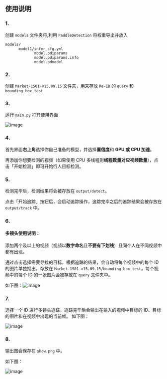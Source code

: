 
## 使用说明
### 1. 

创建 `models` 文件夹将,利用 `PaddleDetection` 将权重导出并放入

```
models/
      model1/infer_cfg.yml
             model.pdiparams
             model.pdiparams.info
             model.pdmodel
```

### 2. 

创建 `Market-1501-v15.09.15` 文件夹，用来存放 `Re-ID` 的 `query` 和 `bounding_box_test`

### 3. 

运行 `main.py` 打开使用界面 

![image](https://user-images.githubusercontent.com/74087260/127842218-ad6b2869-8039-42a2-8b87-4ddc3882d933.png)

### 4. 

首先界面**右上角**选择你自己准备的模型，并选择**置信度**和 **GPU 或 CPU 加速**。

再添加你想要检测的视频（如果使用 CPU 多线程则**线程数量对应视频数量**），点击「开始检测」即可开始行人目标检测。

### 5.

检测完毕后，检测结果将会被存放在 `output/detect`。

点击「开始追踪」按钮后，会启动追踪操作，追踪完毕之后的追踪结果会被存放在 `output/track` 中。

### 6.

#### 多镜头使用说明：

添加两个及以上的视频（视频以**数字命名**且**不要有下划线**）且同个人在不同视频中都有出现。

通过点击选择需要寻找的目标，根据追踪的结果，会自动将每个视频中的每个 ID 的图片单独抠出，存放在 `Market-1501-v15.09.15/bounding_box_test`，每个视频中的每个 ID 的一张图片会被存放在 `query` 文件夹中。

如下图：![image](https://user-images.githubusercontent.com/74087260/127846011-8c29477d-6b53-484f-8ebf-8810b99b1f02.png)


### 7.
选择一个 ID 进行多镜头追踪，追踪完毕后会输出在输入的视频中目标的 ID、目标的图片和在视频中出现的当前帧。
如下图：

![image](https://user-images.githubusercontent.com/74087260/127847880-4d7426da-ba7d-4e1c-81c0-91100ebbc014.png)


### 8.
输出图会保存在 `show.png` 中。

如下图：

![image](https://user-images.githubusercontent.com/74087260/127848282-fb5ff95e-cb0d-4f0d-afec-ce52ce0f9faa.png)
